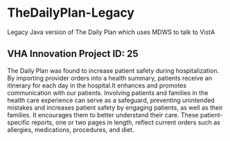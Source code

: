 TheDailyPlan-Legacy
===================

Legacy Java version of The Daily Plan which uses MDWS to talk to VistA

VHA Innovation Project ID: 25
-----------------------------

The Daily Plan was found to increase patient safety during hospitalization. By importing provider orders into a health summary, patients receive an itinerary for each day in the hospital.It enhances and promotes communication with our patients. Involving patients and families in the health care experience can serve as a safeguard, preventing unintended mistakes and increases patient safety by engaging patients, as well as their families. It encourages them to better understand their care. These patient-specific reports, one or two pages in length, reflect current orders such as allergies, medications, procedures, and diet.